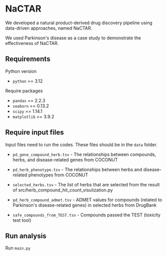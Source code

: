 # NaCTAR
We developed a natural product-derived drug discovery pipeline using data-driven approaches, named NaCTAR. 

We used Parkinson's disease as a case study to demonstrate the effectiveness of NaCTAR.

## Requirements
Python version
* `python` == 3.12


Require packages
* `pandas` == 2.2.3
* `seaborn` == 0.13.2
* `scipy` == 1.14.1
* `matplotlib` == 3.9.2


## Require input files
Input files need to run the codes. These files should be in the `data` folder.

* `pd_gene_compound_herb.tsv` - The relationships between compounds, herbs, and disease-related genes from COCONUT

* `pd_herb_phenotype.tsv` - The relationships between herbs and disease-related phenotypes from COCONUT

* `selected_herbs.tsv` - The list of herbs that are selected from the result of src/herb_compound_hit_count_visulization.py

* `pd_herb_compound_admet.tsv` - ADMET values for compounds (related to Parkinson's disease-related genes) in selected herbs from DrugBank

* `safe_compounds_from_TEST.tsv` - Compounds passed the TEST (toxicity test tool)

## Run analysis
Run `main.py`
